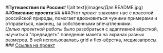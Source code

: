 #**Путешествия по России**#
![alt text](images/Для README.jpg)
##**Описание проекта:**##
###*Этот проект* знакомит нас с красотой российской природы, помогает вдохновиться чужими примерами и отправиться, наконец, за собственными впечатлениями.  
*Целью проектной работы* было разобраться с адаптивной вёрсткой, научиться "предвидеть" поведение макета на экранах разных размеров. В ней использовалась grid и flex-вёрстка, медиазапросы. ###
[Ссылка на проект](https://uliakarpova.github.io/russian-travel/)